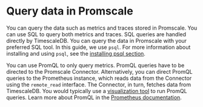 # Query data in Promscale
You can query the data such as metrics and traces stored in Promscale. You can
use SQL to query both metrics and traces.
SQL queries are handled directly by TimescaleDB. You can query the data
in Promscale with your preferred SQL tool. In this guide, we use `psql`.
For more information about installing and using `psql`, see the
[installing psql section][install-psql].

You can use PromQL to only query metrics. PromQL queries have to be directed to
the Promscale Connector. Alternatively, you can direct PromQL queries to the
Prometheus instance, which reads data from the Connector using the `remote_read`
interface. The Connector, in turn, fetches data from TimescaleDB. You would
typically use a [visualization tool][visualize-data] to run PromQL queries.
Learn more about PromQL in the [Prometheus documentation][promql-docs].


[install-psql]: /timescaledb/:currentVersion:/how-to-guides/connecting/psql/
[visualize-data]: /promscale/:currentVersion:/visualize-data/
[promql-docs]: https://prometheus.io/docs/prometheus/latest/querying/basics/

